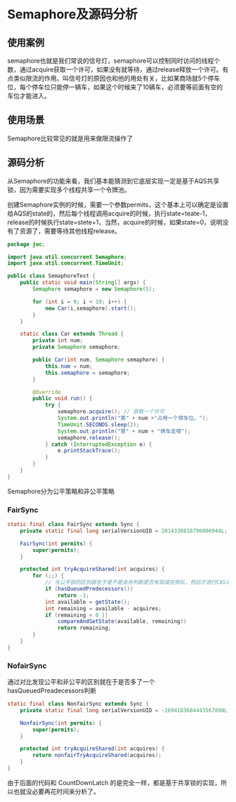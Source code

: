 # Semaphore及源码分析

## 使用案例

semaphore也就是我们常说的信号灯，semaphore可以控制同时访问的线程个数，通过acquire获取一个许可，如果没有就等待，通过release释放一个许可。有点类似限流的作用。叫信号灯的原因也和他的用处有关，比如某商场就5个停车位，每个停车位只能停一辆车，如果这个时候来了10辆车，必须要等前面有空的车位才能进入。

## 使用场景

Semaphore比较常见的就是用来做限流操作了

## 源码分析

从Semaphore的功能来看，我们基本能猜测到它底层实现一定是基于AQS共享锁，因为需要实现多个线程共享一个令牌池。

创建Semaphore实例的时候，需要一个参数permits，这个基本上可以确定是设置给AQS的state的，然后每个线程调用acquire的时候，执行state=teate-1，release的时候执行state=stete+1，当然，acquire的时候，如果state=0，说明没有了资源了，需要等待其他线程release。

```java
package juc;

import java.util.concurrent.Semaphore;
import java.util.concurrent.TimeUnit;

public class SemaphoreTest {
    public static void main(String[] args) {
        Semaphore semaphore = new Semaphore(5);

        for (int i = 0; i < 10; i++) {
            new Car(i,semaphore).start();
        }
    }

    static class Car extends Thread {
        private int num;
        private Semaphore semaphore;

        public Car(int num, Semaphore semaphore) {
            this.num = num;
            this.semaphore = semaphore;
        }

        @Override
        public void run() {
            try {
                semaphore.acquire(); // 获取一个许可
                System.out.println("第" + num +"占用一个停车位。");
                TimeUnit.SECONDS.sleep(2);
                System.out.println("第" + num + "俩车走喽");
                semaphore.release();
            } catch (InterruptedException e) {
                e.printStackTrace();
            }
        }
    }
}
```

Semaphore分为公平策略和非公平策略

### FairSync

```java
static final class FairSync extends Sync {
    private static final long serialVersionUID = 2014338818796000944L;

    FairSync(int permits) {
        super(permits);
    }

    protected int tryAcquireShared(int acquires) {
        for (;;) {
            // 与公平锁的区别就在于是不是会先判断是否有现成在排队，然后才进行CAS减操作
            if (hasQueuedPredecessors())
                return -1;
            int available = getState();
            int remaining = available - acquires;
            if (remaining < 0 ||
                compareAndSetState(available, remaining))
                return remaining;
        }
    }
}
```

### NofairSync 

通过对比发现公平和非公平的区别就在于是否多了一个hasQueuedPreadecessors判断

```java
static final class NonfairSync extends Sync {
    private static final long serialVersionUID = -2694183684443567898L;

    NonfairSync(int permits) {
        super(permits);
    }

    protected int tryAcquireShared(int acquires) {
        return nonfairTryAcquireShared(acquires);
    }
}
```

由于后面的代码和 CountDownLatch 的是完全一样，都是基于共享锁的实现，所以也就没必要再花时间来分析了。 